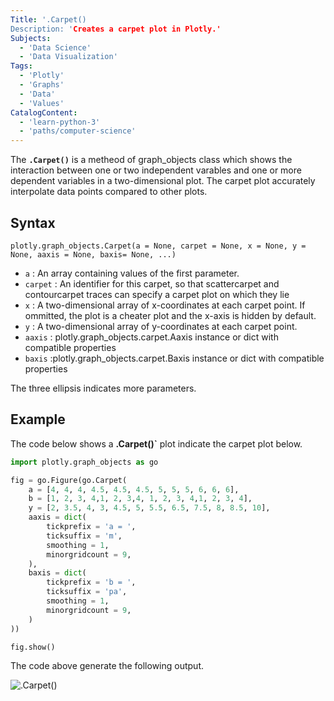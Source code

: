 ```yaml
---
Title: '.Carpet()
Description: 'Creates a carpet plot in Plotly.'
Subjects:
  - 'Data Science'
  - 'Data Visualization'
Tags:
  - 'Plotly'
  - 'Graphs'
  - 'Data'
  - 'Values'
CatalogContent:
  - 'learn-python-3'
  - 'paths/computer-science'
---
```


The **`.Carpet()`** is a metheod of graph_objects class which shows the interaction between one or two independent varables and one or more dependent variables in a two-dimensional plot. The carpet plot accurately interpolate data points compared to other plots.

## Syntax

```pseudo
plotly.graph_objects.Carpet(a = None, carpet = None, x = None, y = None, aaxis = None, baxis= None, ...)
```

- `a` : An array containing values of the first parameter.
- `carpet` : An identifier for this carpet, so that scattercarpet and contourcarpet traces can specify a carpet plot on which they lie
- `x` : A two-dimensional array of x-coordinates at each carpet point. If ommitted, the plot is a cheater plot and the x-axis is hidden by default.
- `y` :  A two-dimensional array of y-coordinates at each carpet point.
- `aaxis`  : plotly.graph_objects.carpet.Aaxis instance or dict with compatible properties
- `baxis`  :plotly.graph_objects.carpet.Baxis instance or dict with compatible properties

The three ellipsis indicates more parameters.

## Example

The code below shows a **.Carpet()`** plot indicate the carpet plot below.

```py
import plotly.graph_objects as go

fig = go.Figure(go.Carpet(
    a = [4, 4, 4, 4.5, 4.5, 4.5, 5, 5, 5, 6, 6, 6],
    b = [1, 2, 3, 4,1, 2, 3,4, 1, 2, 3, 4,1, 2, 3, 4],
    y = [2, 3.5, 4, 3, 4.5, 5, 5.5, 6.5, 7.5, 8, 8.5, 10],
    aaxis = dict(
        tickprefix = 'a = ',
        ticksuffix = 'm',
        smoothing = 1,
        minorgridcount = 9,
    ),
    baxis = dict(
        tickprefix = 'b = ',
        ticksuffix = 'pa',
        smoothing = 1,
        minorgridcount = 9,
    )
))

fig.show()
```

The code above generate the following output.

![.Carpet()](https://raw.githubusercontent.com/Codecademy/docs/main/media/carpet.png)